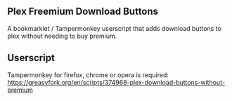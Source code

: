 ## Plex Freemium Download Buttons
A bookmarklet / Tampermonkey userscript that adds download buttons to plex without needing to buy premium.  
   
## Userscript  
  
Tampermonkey for firefox, chrome or opera is required:  
https://greasyfork.org/en/scripts/374968-plex-download-buttons-without-premium
